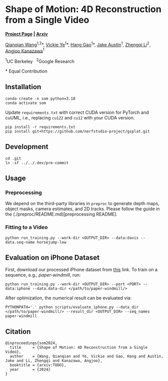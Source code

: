 # Shape of Motion: 4D Reconstruction from a Single Video
**[Project Page](TODO) | [Arxiv](TODO)**

[Qianqian Wang](https://qianqianwang68.github.io/)<sup>1,2</sup>*, [Vickie Ye](https://people.eecs.berkeley.edu/~vye/)<sup>1</sup>\*, [Hang Gao](https://hangg7.com/)<sup>1</sup>\*, [Jake Austin](https://www.linkedin.com/in/jakeaustin4701)<sup>1</sup>, [Zhengqi Li](https://zhengqili.github.io/)<sup>2</sup>, [Angjoo Kanazawa](https://people.eecs.berkeley.edu/~kanazawa/)<sup>1</sup>

<sup>1</sup>UC Berkeley   &nbsp;  <sup>2</sup>Google Research

\* Equal Contribution



## Installation

```
conda create -n som python=3.10
conda activate som
```

Update `requirements.txt` with correct CUDA version for PyTorch and cuUML, 
i.e., replacing `cu122` and `cu12` with your CUDA version. 
```
pip install -r requirements.txt
pip install git+https://github.com/nerfstudio-project/gsplat.git
```

## Development

```
cd .git
ln -sf ../../.dev/pre-commit
```

## Usage

### Preprocessing

We depend on the third-party libraries in `preproc` to generate depth maps, object masks, camera estimates, and 2D tracks.
Please follow the guide in the (./preproc/README.md)[preprocessing README].

### Fitting to a Video

```
python run_training.py --work-dir <OUTPUT_DIR> --data:davis --data.seq-name horsejump-low
```

## Evaluation on iPhone Dataset
First, download our processed iPhone dataset from [this](https://drive.google.com/drive/folders/1xJaFS_3027crk7u36cue7BseAX80abRe?usp=sharing) link. To train on a sequence, e.g., *paper-windmill*, run:

```
python run_training.py --work-dir <OUTPUT_DIR> --port <PORT> --data:iphone --data.data-dir </path/to/paper-windmill/>
```

After optimization, the numerical result can be evaluated via:
```
PYTHONPATH='.' python scripts/evaluate_iphone.py --data_dir </path/to/paper-windmill/> --result_dir <OUTPUT_DIR> --seq_names paper-windmill  
```


## Citation
```
@inproceedings{som2024,
  title     = {Shape of Motion: 4D Reconstruction from a Single Video},
  author    = {Wang, Qianqian and Ye, Vickie and Gao, Hang and Austin, Jake and Li, Zhengqi and Kanazawa, Angjoo},
  booktitle = {arxiv:TODO},
  year      = {2024}
}
```
